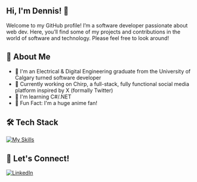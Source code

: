 ## Hi, I'm Dennis! 👋

<!--
**Dennull/Dennull** is a ✨ _special_ ✨ repository because its `README.md` (this file) appears on your GitHub profile.

Here are some ideas to get you started:

- 🔭 I’m currently working on ...
- 🌱 I’m currently learning ...
- 👯 I’m looking to collaborate on ...
- 🤔 I’m looking for help with ...
- 💬 Ask me about ...
- 📫 How to reach me: ...
- 😄 Pronouns: ...
- ⚡ Fun fact: ...
-->

Welcome to my GitHub profile! I’m a software developer passionate about web dev. Here, you’ll find some of my projects and contributions in the world of software and technology. Please feel free to look around!

## 🚀 About Me

- 🔌 I'm an Electrical & Digital Engineering graduate from the University of Calgary turned software developer 
- 🔭 Currently working on Chirp, a full-stack, fully functional social media platform inspired by X (formally Twitter)
- 🌱 I'm learning C#/.NET
- 🎯 Fun Fact: I'm a huge anime fan!

## 🛠️ Tech Stack

[![My Skills](https://skillicons.dev/icons?i=react,ts,js,html,css,nodejs,express,postgres,python,c,cpp,git,github,matlab&theme=dark)](https://skillicons.dev)

## 🤝 Let's Connect!

[![LinkedIn](https://img.shields.io/badge/-LinkedIn-blue?logo=Linkedin&logoColor=white&style=flat)](https://www.linkedin.com/in/dennis-lieu-a055781a0/)
